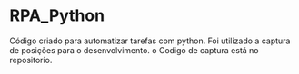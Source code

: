 # RPA_Python
Código criado para automatizar tarefas com python.
Foi utilizado a captura de posições para o desenvolvimento.
o Codigo de captura está no repositorio.

